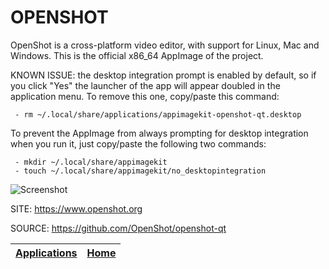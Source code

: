 # OPENSHOT

 OpenShot is a cross-platform video editor, with support for Linux, Mac and Windows. This is the official x86_64 AppImage of the project.
 
 KNOWN ISSUE: the desktop integration prompt is enabled by default, so if you click "Yes" the launcher of the app will appear doubled in the  application menu. To remove this one, copy/paste this command:
 
     - rm ~/.local/share/applications/appimagekit-openshot-qt.desktop
 
 To prevent the AppImage from always prompting for desktop integration when you run it, just copy/paste the following two commands: 
 
     - mkdir ~/.local/share/appimagekit
     - touch ~/.local/share/appimagekit/no_desktopintegration
 
 ![Screenshot](https://cdn.openshot.org/static/img/gallery/ui-example.jpg)
 
 SITE: https://www.openshot.org

 SOURCE: https://github.com/OpenShot/openshot-qt

 | [Applications](https://portable-linux-apps.github.io/apps.html) | [Home](https://portable-linux-apps.github.io)
 | --- | --- |
